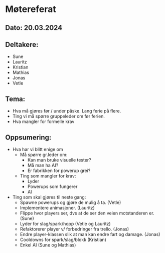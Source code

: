 # Møtereferat
## Dato: 20.03.2024

## Deltakere:
* Sune
* Lauritz
* Kristian
* Mathias
* Jonas
* Vetle

## Tema:
* Hva må gjøres før / under påske. Lang ferie på flere.
* Ting vi må spørre gruppeleder om før ferien.
* Hva mangler for formelle krav

## Oppsumering: 
* Hva har vi blitt enige om
    * Må spørre gr.leder om:
        * Kan man bruke visuelle tester?
        * Må man ha AI?
        * Er fabrikken for powerup grei?
    * Ting som mangler for krav:
        * Lyder 
        * Powerups som fungerer
        * AI 
* Ting som skal gjøres til neste gang:
    * Spawne powerups og gjøre de mulig å ta. (Vetle)
    * Implementere animasjoner. (Lauritz)
    * Flippe hvor players ser, dvs at de ser den veien motstanderen er. (Sune)
    * Lyder for slag/spark/hopp (Vetle og Lauritz)
    * Refaktorerer player v/ forbedringer fra trello. (Jonas)
    * Endre player-klassen slik at man kan endre fart og damage. (Jonas)
    * Cooldowns for spark/slag/blokk (Kristian)
    * Enkel AI (Sune og Mathias)